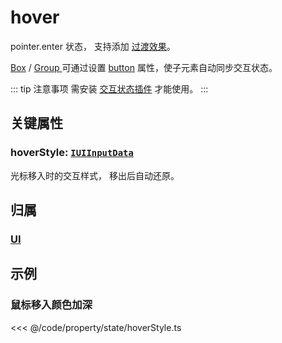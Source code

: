 <script setup>
import Case from '/component/Case.vue'
</script>

# hover

pointer.enter 状态， 支持添加 [过渡效果](/reference/UI/transition.md)。

[Box](/reference/display/Box.md) / [Group ](/reference/display/Group.md)可通过设置 [button](/reference/UI/state/state.md#button-boolean) 属性，使子元素自动同步交互状态。

::: tip 注意事项
需安装 [交互状态插件](/plugin/in/state/index.md) 才能使用。
:::

## 关键属性

### hoverStyle: [`IUIInputData`](/api/interfaces/IUIInputData.md)

光标移入时的交互样式， 移出后自动还原。

## 归属

### [UI](/reference/display/UI.md)

## 示例

<case name="HoverStyle" index=0 editor=false></case>

### 鼠标移入颜色加深

<<< @/code/property/state/hoverStyle.ts

